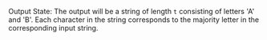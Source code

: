 Output State: The output will be a string of length `t` consisting of letters 'A' and 'B'. Each character in the string corresponds to the majority letter in the corresponding input string.